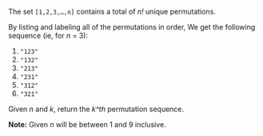 The set `[1,2,3,…,n]` contains a total of *n!* unique permutations.

By listing and labeling all of the permutations in order,
We get the following sequence (ie, for *n* = 3):

1. `"123"`
2. `"132"`
3. `"213"`
4. `"231"`
5. `"312"`
6. `"321"`

Given *n* and *k*, return the *k^th* permutation sequence.

**Note:** Given *n* will be between 1 and 9 inclusive.
